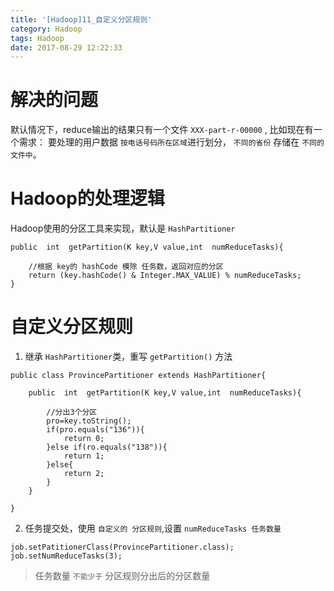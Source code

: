 ```yaml
---
title: '[Hadoop]11_自定义分区规则'
category: Hadoop
tags: Hadoop
date: 2017-08-29 12:22:33
---
```


# 解决的问题

默认情况下，reduce输出的结果只有一个文件 `XXX-part-r-00000` , 比如现在有一个需求：
要处理的用户数据 `按电话号码所在区域`进行划分， `不同的省份` 存储在 `不同的文件中`。

# Hadoop的处理逻辑

Hadoop使用的分区工具来实现，默认是 `HashPartitioner`
```
public  int  getPartition(K key,V value,int  numReduceTasks){

	//根据 key的 hashCode 模除 任务数，返回对应的分区
	return (key.hashCode() & Integer.MAX_VALUE) % numReduceTasks;
}
```

# 自定义分区规则

1. 继承 `HashPartitioner`类，重写 `getPartition()` 方法
```
public class ProvincePartitioner extends HashPartitioner{

	public  int  getPartition(K key,V value,int  numReduceTasks){
	
		//分出3个分区
		pro=key.toString();
		if(pro.equals("136")){
			return 0;
		}else if(ro.equals("138")){
			return 1;
		}else{
			return 2;
		}
	}

}
```
2. 任务提交处，使用 `自定义的 分区规则`,设置 `numReduceTasks 任务数量`

```
job.setPatitionerClass(ProvincePartitioner.class);
job.setNumReduceTasks(3);
```
> 任务数量 `不能少于` 分区规则分出后的分区数量
